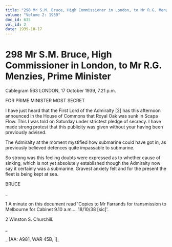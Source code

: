 ```yaml
---
title: "298 Mr S.M. Bruce, High Commissioner in London, to Mr R.G. Menzies, Prime Minister"
volume: "Volume 2: 1939"
doc_id: 635
vol_id: 2
date: 1939-10-17
---
```


# 298 Mr S.M. Bruce, High Commissioner in London, to Mr R.G. Menzies, Prime Minister

Cablegram 563 LONDON, 17 October 1939, 7.21 p.m.

FOR PRIME MINISTER MOST SECRET

I have just heard that the First Lord of the Admiralty [2] has this afternoon announced in the House of Commons that Royal Oak was sunk in Scapa Flow. This I was told on Saturday under strictest pledge of secrecy. I have made strong protest that this publicity was given without your having been previously advised.

The Admiralty at the moment mystified how submarine could have got in, as previously believed defences quite impassable to submarine.

So strong was this feeling doubts were expressed as to whether cause of sinking, which is not yet absolutely established though the Admiralty now say it certainly was a submarine. Gravest anxiety felt and for the present the fleet is being kept at sea.

BRUCE

_

1 A minute on this document read 'Copies to Mr Farrands for transmission to Melbourne for Cabinet 9.10 a.m.... 18/10/38 [sic]'.

2 Winston S. Churchill.

_

_ [AA: A981, WAR 45B, i]_
